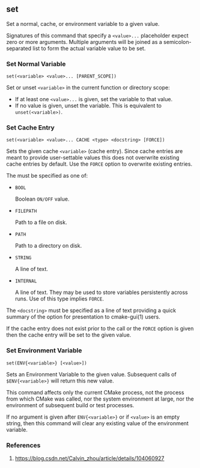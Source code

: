 ## set

Set a normal, cache, or environment variable to a given value.

Signatures of this command that specify a `<value>...` placeholder expect zero or more arguments. Multiple arguments will be joined as a semicolon-separated list to form the actual variable value to be set.

### Set Normal Variable

```
set(<variable> <value>... [PARENT_SCOPE])
```

Set or unset `<variable>` in the current function or directory scope:

- If at least one `<value>...` is given, set the variable to that value.
- If no value is given, unset the variable. This is equivalent to `unset(<variable>)`.

### Set Cache Entry

```
set(<variable> <value>... CACHE <type> <docstring> [FORCE])
```

Sets the given cache `<variable>` (cache entry). Since cache entries are meant to provide user-settable values this does not overwrite existing cache entries by default. Use the `FORCE` option to overwrite existing entries.

The <type> must be specified as one of:

- `BOOL`

    Boolean `ON/OFF` value.

- `FILEPATH`

    Path to a file on disk.

- `PATH`

    Path to a directory on disk.

- `STRING`

    A line of text. 

- `INTERNAL`

    A line of text. They may be used to store variables persistently across runs. Use of this type implies `FORCE`.

The `<docstring>` must be specified as a line of text providing a quick summary of the option for presentation to cmake-gui(1) users.

If the cache entry does not exist prior to the call or the `FORCE` option is given then the cache entry will be set to the given value.

### Set Environment Variable

```
set(ENV{<variable>} [<value>])
```

Sets an Environment Variable to the given value. Subsequent calls of `$ENV{<variable>}` will return this new value.

This command affects only the current CMake process, not the process from which CMake was called, nor the system environment at large, nor the environment of subsequent build or test processes.

If no argument is given after `ENV{<variable>}` or if `<value>` is an empty string, then this command will clear any existing value of the environment variable.

### References

1. https://blog.csdn.net/Calvin_zhou/article/details/104060927
